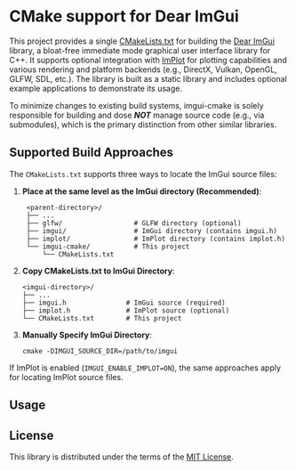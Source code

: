 # CMake support for Dear ImGui

This project provides a single [CMakeLists.txt](./CMakeLists.txt) for building the [Dear ImGui](https://github.com/ocornut/imgui) library, a bloat-free immediate mode graphical user interface library for C++. It supports optional integration with [ImPlot](https://github.com/epezent/implot) for plotting capabilities and various rendering and platform backends (e.g., DirectX, Vulkan, OpenGL, GLFW, SDL, etc.). The library is built as a static library and includes optional example applications to demonstrate its usage.

To minimize changes to existing build systems, imgui-cmake is solely responsible for building and dose ***NOT*** manage source code (e.g., via submodules), which is the primary distinction from other similar libraries.

## Supported Build Approaches
The `CMakeLists.txt` supports three ways to locate the ImGui source files:
1. **Place at the same level as the ImGui directory (Recommended)**:
    ```
     <parent-directory>/
     ├── ...
     ├── glfw/                  # GLFW directory (optional)
     ├── imgui/                 # ImGui directory (contains imgui.h)
     ├── implot/                # ImPlot directory (contains implot.h)
     └── imgui-cmake/           # This project
         └── CMakeLists.txt
    ```
2. **Copy CMakeLists.txt to ImGui Directory**:
     ```
     <imgui-directory>/
     ├── ...
     ├── imgui.h               # ImGui source (required)
     ├── implot.h              # ImPlot source (optional)
     └── CMakeLists.txt        # This project
     ```
3. **Manually Specify ImGui Directory**:
    ```
    cmake -DIMGUI_SOURCE_DIR=/path/to/imgui
    ```
If ImPlot is enabled (`IMGUI_ENABLE_IMPLOT=ON`), the same approaches apply for locating ImPlot source files.


## Usage


## License
This library is distributed under the terms of the [MIT License](LICENSE).
